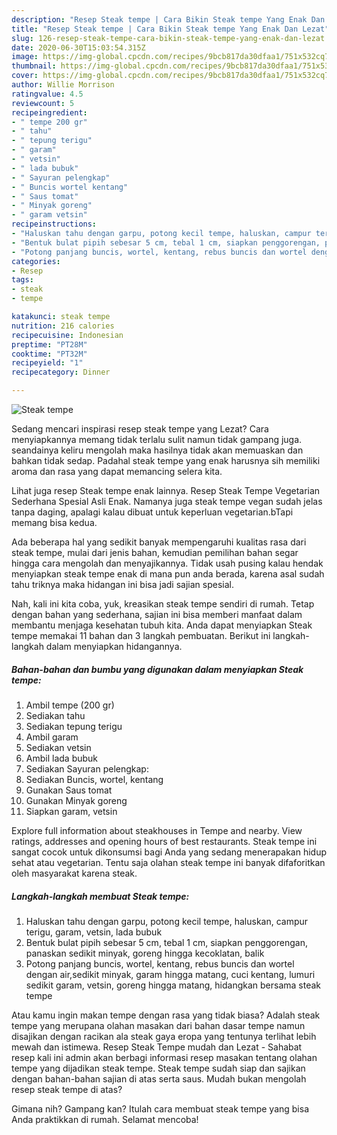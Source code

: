 ```yaml
---
description: "Resep Steak tempe | Cara Bikin Steak tempe Yang Enak Dan Lezat"
title: "Resep Steak tempe | Cara Bikin Steak tempe Yang Enak Dan Lezat"
slug: 126-resep-steak-tempe-cara-bikin-steak-tempe-yang-enak-dan-lezat
date: 2020-06-30T15:03:54.315Z
image: https://img-global.cpcdn.com/recipes/9bcb817da30dfaa1/751x532cq70/steak-tempe-foto-resep-utama.jpg
thumbnail: https://img-global.cpcdn.com/recipes/9bcb817da30dfaa1/751x532cq70/steak-tempe-foto-resep-utama.jpg
cover: https://img-global.cpcdn.com/recipes/9bcb817da30dfaa1/751x532cq70/steak-tempe-foto-resep-utama.jpg
author: Willie Morrison
ratingvalue: 4.5
reviewcount: 5
recipeingredient:
- " tempe 200 gr"
- " tahu"
- " tepung terigu"
- " garam"
- " vetsin"
- " lada bubuk"
- " Sayuran pelengkap"
- " Buncis wortel kentang"
- " Saus tomat"
- " Minyak goreng"
- " garam vetsin"
recipeinstructions:
- "Haluskan tahu dengan garpu, potong kecil tempe, haluskan, campur terigu, garam, vetsin, lada bubuk"
- "Bentuk bulat pipih sebesar 5 cm, tebal 1 cm, siapkan penggorengan, panaskan sedikit minyak, goreng hingga kecoklatan, balik"
- "Potong panjang buncis, wortel, kentang, rebus buncis dan wortel dengan air,sedikit minyak, garam hingga matang, cuci kentang, lumuri sedikit garam, vetsin, goreng hingga matang, hidangkan bersama steak tempe"
categories:
- Resep
tags:
- steak
- tempe

katakunci: steak tempe 
nutrition: 216 calories
recipecuisine: Indonesian
preptime: "PT28M"
cooktime: "PT32M"
recipeyield: "1"
recipecategory: Dinner

---
```



![Steak tempe](https://img-global.cpcdn.com/recipes/9bcb817da30dfaa1/751x532cq70/steak-tempe-foto-resep-utama.jpg)

Sedang mencari inspirasi resep steak tempe yang Lezat? Cara menyiapkannya memang tidak terlalu sulit namun tidak gampang juga. seandainya keliru mengolah maka hasilnya tidak akan memuaskan dan bahkan tidak sedap. Padahal steak tempe yang enak harusnya sih memiliki aroma dan rasa yang dapat memancing selera kita.

Lihat juga resep Steak tempe enak lainnya. Resep Steak Tempe Vegetarian Sederhana Spesial Asli Enak. Namanya juga steak tempe vegan sudah jelas tanpa daging, apalagi kalau dibuat untuk keperluan vegetarian.bTapi memang bisa kedua.

Ada beberapa hal yang sedikit banyak mempengaruhi kualitas rasa dari steak tempe, mulai dari jenis bahan, kemudian pemilihan bahan segar hingga cara mengolah dan menyajikannya. Tidak usah pusing kalau hendak menyiapkan steak tempe enak di mana pun anda berada, karena asal sudah tahu triknya maka hidangan ini bisa jadi sajian spesial.


Nah, kali ini kita coba, yuk, kreasikan steak tempe sendiri di rumah. Tetap dengan bahan yang sederhana, sajian ini bisa memberi manfaat dalam membantu menjaga kesehatan tubuh kita. Anda dapat menyiapkan Steak tempe memakai 11 bahan dan 3 langkah pembuatan. Berikut ini langkah-langkah dalam menyiapkan hidangannya.

<!--inarticleads1-->

##### Bahan-bahan dan bumbu yang digunakan dalam menyiapkan Steak tempe:

1. Ambil  tempe (200 gr)
1. Sediakan  tahu
1. Sediakan  tepung terigu
1. Ambil  garam
1. Sediakan  vetsin
1. Ambil  lada bubuk
1. Sediakan  Sayuran pelengkap:
1. Sediakan  Buncis, wortel, kentang
1. Gunakan  Saus tomat
1. Gunakan  Minyak goreng
1. Siapkan  garam, vetsin


Explore full information about steakhouses in Tempe and nearby. View ratings, addresses and opening hours of best restaurants. Steak tempe ini sangat cocok untuk dikonsumsi bagi Anda yang sedang menerapakan hidup sehat atau vegetarian. Tentu saja olahan steak tempe ini banyak difaforitkan oleh masyarakat karena steak. 

<!--inarticleads2-->

##### Langkah-langkah membuat Steak tempe:

1. Haluskan tahu dengan garpu, potong kecil tempe, haluskan, campur terigu, garam, vetsin, lada bubuk
1. Bentuk bulat pipih sebesar 5 cm, tebal 1 cm, siapkan penggorengan, panaskan sedikit minyak, goreng hingga kecoklatan, balik
1. Potong panjang buncis, wortel, kentang, rebus buncis dan wortel dengan air,sedikit minyak, garam hingga matang, cuci kentang, lumuri sedikit garam, vetsin, goreng hingga matang, hidangkan bersama steak tempe


Atau kamu ingin makan tempe dengan rasa yang tidak biasa? Adalah steak tempe yang merupana olahan masakan dari bahan dasar tempe namun disajikan dengan racikan ala steak gaya eropa yang tentunya terlihat lebih mewah dan istimewa. Resep Steak Tempe mudah dan Lezat - Sahabat resep kali ini admin akan berbagi informasi resep masakan tentang olahan tempe yang dijadikan steak tempe. Steak tempe sudah siap dan sajikan dengan bahan-bahan sajian di atas serta saus. Mudah bukan mengolah resep steak tempe di atas? 

Gimana nih? Gampang kan? Itulah cara membuat steak tempe yang bisa Anda praktikkan di rumah. Selamat mencoba!
